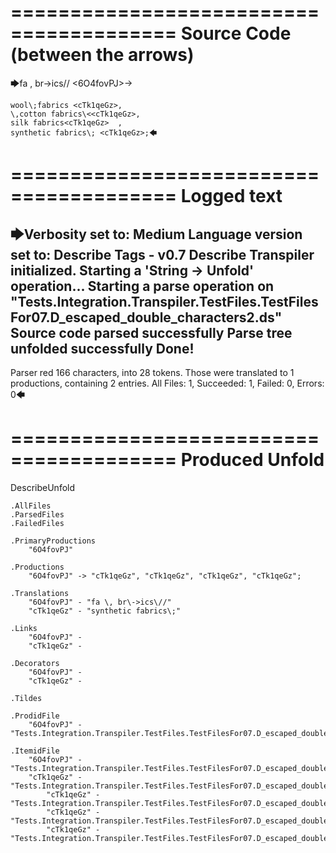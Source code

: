 ========================================
Source Code (between the arrows)
========================================

🡆fa \, br\->ics\// <6O4fovPJ>->

    wool\;fabrics <cTk1qeGz>,
    \,cotton fabrics\<<cTk1qeGz>,
    silk fabrics<cTk1qeGz>  ,
    synthetic fabrics\; <cTk1qeGz>;🡄

========================================
Logged text
========================================

🡆Verbosity set to: Medium
Language version set to: Describe Tags - v0.7
Describe Transpiler initialized.
Starting a 'String -> Unfold' operation...
Starting a parse operation on "Tests.Integration.Transpiler.TestFiles.TestFilesFor07.D_escaped_double_characters2.ds"
Source code parsed successfully
Parse tree unfolded successfully
Done!
------------------------
Parser red 166 characters, into 28 tokens.
Those were translated to 1 productions, containing 2 entries.
All Files: 1, Succeeded: 1, Failed: 0, Errors: 0🡄

========================================
Produced Unfold
========================================

DescribeUnfold

    .AllFiles
    .ParsedFiles
    .FailedFiles

    .PrimaryProductions
        "6O4fovPJ" 

    .Productions
        "6O4fovPJ" -> "cTk1qeGz", "cTk1qeGz", "cTk1qeGz", "cTk1qeGz";

    .Translations
        "6O4fovPJ" - "fa \, br\->ics\//"
        "cTk1qeGz" - "synthetic fabrics\;"

    .Links
        "6O4fovPJ" - 
        "cTk1qeGz" - 

    .Decorators
        "6O4fovPJ" - 
        "cTk1qeGz" - 

    .Tildes

    .ProdidFile
        "6O4fovPJ" - "Tests.Integration.Transpiler.TestFiles.TestFilesFor07.D_escaped_double_characters2.ds"

    .ItemidFile
        "6O4fovPJ" - "Tests.Integration.Transpiler.TestFiles.TestFilesFor07.D_escaped_double_characters2.ds"
        "cTk1qeGz" - "Tests.Integration.Transpiler.TestFiles.TestFilesFor07.D_escaped_double_characters2.ds"
            "cTk1qeGz" - "Tests.Integration.Transpiler.TestFiles.TestFilesFor07.D_escaped_double_characters2.ds"
            "cTk1qeGz" - "Tests.Integration.Transpiler.TestFiles.TestFilesFor07.D_escaped_double_characters2.ds"
            "cTk1qeGz" - "Tests.Integration.Transpiler.TestFiles.TestFilesFor07.D_escaped_double_characters2.ds"

